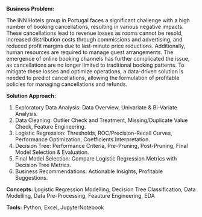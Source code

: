 


**Business Problem:**

The INN Hotels group in Portugal faces a significant challenge with a high number of booking cancellations, resulting in various negative impacts. 
These cancellations lead to revenue losses as rooms cannot be resold, increased distribution costs through commissions and advertising, and reduced profit margins due to last-minute price reductions.
 Additionally, human resources are required to manage guest arrangements. The emergence of online booking channels has further complicated the issue, as cancellations are no longer limited to traditional booking patterns. 
To mitigate these losses and optimize operations, a data-driven solution is needed to predict cancellations, allowing the formulation of profitable policies for managing cancellations and refunds.

**Solution Approach:**

1. Exploratory Data Analysis: Data Overview, Univariate & Bi-Variate Analysis.
2. Data Cleaning: Outlier Check and Treatment, Missing/Duplicate Value Check, Feature Engineering.
3. Logistic Regression: Thresholds, ROC/Precision-Recall Curves, Performance Optimization, Coefficients  Interpretation.
4. Decision Tree: Performance Criteria, Pre-Pruning, Post-Pruning, Final Model Selection & Evaluation.
5. Final Model Selection: Compare Logistic Regression Metrics with Decision Tree Metrics.
6. Business Recommendations: Actionable Insights, Profitable Suggestions.

**Concepts:** Logistic Regression Modelling, Decision Tree Classification, Data Modelling, Data Pre-Processing, Feauture Engineering, EDA

**Tools:** Python, Excel, JupyterNotebook


